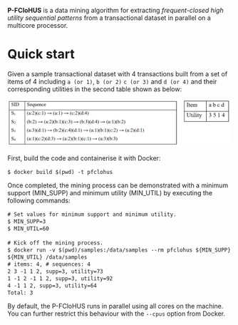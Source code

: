 **P-FCloHUS** is a data mining algorithm for extracting <em>frequent-closed high utility sequential patterns</em> from a transactional dataset in parallel on a multicore processor.

<h1>Quick start</h1>

Given a sample transactional dataset with 4 transactions built from a set of items of 4 including `a (or 1)`, `b (or 2)` `c (or 3)` and `d (or 4)` and their corresponding utilities in the second table shown as below: 

![](samples.png)

First, build the code and containerise it with Docker:

    $ docker build $(pwd) -t pfclohus

Once completed, the mining process can be demonstrated with a minimum support (MIN_SUPP) and minimum utility (MIN_UTIL) by executing the following commands:

    # Set values for minimum support and minimum utility.
    $ MIN_SUPP=3
    $ MIN_UTIL=60

    # Kick off the mining process.
    $ docker run -v $(pwd)/samples:/data/samples --rm pfclohus ${MIN_SUPP} ${MIN_UTIL} /data/samples
    # items: 4, # sequences: 4
    2 3 -1 1 2, supp=3, utility=73
    1 -1 2 -1 1 2, supp=3, utility=92
    4 -1 1 2, supp=3, utility=64
    Total: 3

By default, the P-FCloHUS runs in parallel using all cores on the machine. You can further restrict this behaviour with the `--cpus` option from Docker.
